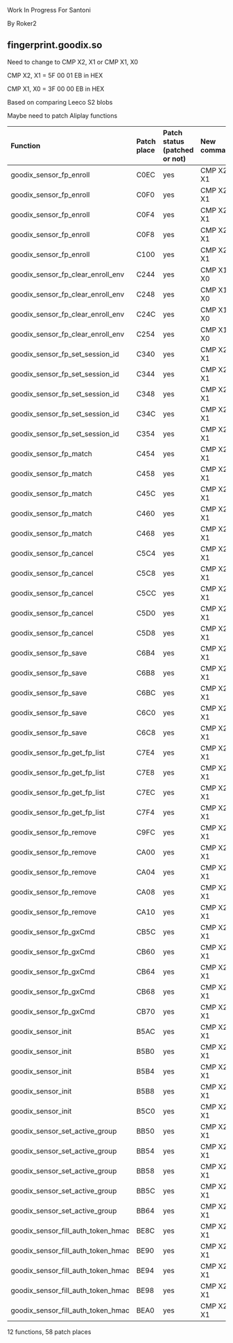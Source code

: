 Work In Progress For Santoni


By Roker2

## fingerprint.goodix.so

Need to change to CMP X2, X1 or CMP X1, X0

CMP X2, X1 = 5F 00 01 EB in HEX

CMP X1, X0 = 3F 00 00 EB in HEX

Based on comparing Leeco S2 blobs

Maybe need to patch Aliplay functions

| Function                           | Patch place | Patch status (patched or not) | New command |
| :--------------------------------- | :---------- | :---------------------------- | :---------- |
| goodix_sensor_fp_enroll            | C0EC        | yes                           | CMP X2, X1  |
| goodix_sensor_fp_enroll            | C0F0        | yes                           | CMP X2, X1  |
| goodix_sensor_fp_enroll            | C0F4        | yes                           | CMP X2, X1  |
| goodix_sensor_fp_enroll            | C0F8        | yes                           | CMP X2, X1  |
| goodix_sensor_fp_enroll            | C100        | yes                           | CMP X2, X1  |
| goodix_sensor_fp_clear_enroll_env  | C244        | yes                           | CMP X1, X0  |
| goodix_sensor_fp_clear_enroll_env  | C248        | yes                           | CMP X1, X0  |
| goodix_sensor_fp_clear_enroll_env  | C24C        | yes                           | CMP X1, X0  |
| goodix_sensor_fp_clear_enroll_env  | C254        | yes                           | CMP X1, X0  |
| goodix_sensor_fp_set_session_id    | C340        | yes                           | CMP X2, X1  |
| goodix_sensor_fp_set_session_id    | C344        | yes                           | CMP X2, X1  |
| goodix_sensor_fp_set_session_id    | C348        | yes                           | CMP X2, X1  |
| goodix_sensor_fp_set_session_id    | C34C        | yes                           | CMP X2, X1  |
| goodix_sensor_fp_set_session_id    | C354        | yes                           | CMP X2, X1  |
| goodix_sensor_fp_match             | C454        | yes                           | CMP X2, X1  |
| goodix_sensor_fp_match             | C458        | yes                           | CMP X2, X1  |
| goodix_sensor_fp_match             | C45C        | yes                           | CMP X2, X1  |
| goodix_sensor_fp_match             | C460        | yes                           | CMP X2, X1  |
| goodix_sensor_fp_match             | C468        | yes                           | CMP X2, X1  |
| goodix_sensor_fp_cancel            | C5C4        | yes                           | CMP X2, X1  |
| goodix_sensor_fp_cancel            | C5C8        | yes                           | CMP X2, X1  |
| goodix_sensor_fp_cancel            | C5CC        | yes                           | CMP X2, X1  |
| goodix_sensor_fp_cancel            | C5D0        | yes                           | CMP X2, X1  |
| goodix_sensor_fp_cancel            | C5D8        | yes                           | CMP X2, X1  |
| goodix_sensor_fp_save              | C6B4        | yes                           | CMP X2, X1  |
| goodix_sensor_fp_save              | C6B8        | yes                           | CMP X2, X1  |
| goodix_sensor_fp_save              | C6BC        | yes                           | CMP X2, X1  |
| goodix_sensor_fp_save              | C6C0        | yes                           | CMP X2, X1  |
| goodix_sensor_fp_save              | C6C8        | yes                           | CMP X2, X1  |
| goodix_sensor_fp_get_fp_list       | C7E4        | yes                           | CMP X2, X1  |
| goodix_sensor_fp_get_fp_list       | C7E8        | yes                           | CMP X2, X1  |
| goodix_sensor_fp_get_fp_list       | C7EC        | yes                           | CMP X2, X1  |
| goodix_sensor_fp_get_fp_list       | C7F4        | yes                           | CMP X2, X1  |
| goodix_sensor_fp_remove            | C9FC        | yes                           | CMP X2, X1  |
| goodix_sensor_fp_remove            | CA00        | yes                           | CMP X2, X1  |
| goodix_sensor_fp_remove            | CA04        | yes                           | CMP X2, X1  |
| goodix_sensor_fp_remove            | CA08        | yes                           | CMP X2, X1  |
| goodix_sensor_fp_remove            | CA10        | yes                           | CMP X2, X1  |
| goodix_sensor_fp_gxCmd             | CB5C        | yes                           | CMP X2, X1  |
| goodix_sensor_fp_gxCmd             | CB60        | yes                           | CMP X2, X1  |
| goodix_sensor_fp_gxCmd             | CB64        | yes                           | CMP X2, X1  |
| goodix_sensor_fp_gxCmd             | CB68        | yes                           | CMP X2, X1  |
| goodix_sensor_fp_gxCmd             | CB70        | yes                           | CMP X2, X1  |
| goodix_sensor_init                 | B5AC        | yes                           | CMP X2, X1  |
| goodix_sensor_init                 | B5B0        | yes                           | CMP X2, X1  |
| goodix_sensor_init                 | B5B4        | yes                           | CMP X2, X1  |
| goodix_sensor_init                 | B5B8        | yes                           | CMP X2, X1  |
| goodix_sensor_init                 | B5C0        | yes                           | CMP X2, X1  |
| goodix_sensor_set_active_group     | BB50        | yes                           | CMP X2, X1  |
| goodix_sensor_set_active_group     | BB54        | yes                           | CMP X2, X1  |
| goodix_sensor_set_active_group     | BB58        | yes                           | CMP X2, X1  |
| goodix_sensor_set_active_group     | BB5C        | yes                           | CMP X2, X1  |
| goodix_sensor_set_active_group     | BB64        | yes                           | CMP X2, X1  |
| goodix_sensor_fill_auth_token_hmac | BE8C        | yes                           | CMP X2, X1  |
| goodix_sensor_fill_auth_token_hmac | BE90        | yes                           | CMP X2, X1  |
| goodix_sensor_fill_auth_token_hmac | BE94        | yes                           | CMP X2, X1  |
| goodix_sensor_fill_auth_token_hmac | BE98        | yes                           | CMP X2, X1  |
| goodix_sensor_fill_auth_token_hmac | BEA0        | yes                           | CMP X2, X1  |

12 functions, 58 patch places
